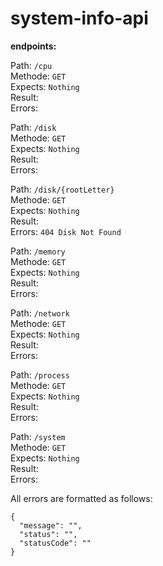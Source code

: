 # system-info-api

**endpoints:**

Path: ``/cpu``  
Methode: ``GET``  
Expects: ``Nothing``  
Result: ``` ```  
Errors: `` ``    

Path: ``/disk``  
Methode: ``GET``  
Expects: ``Nothing``  
Result: ``` ```  
Errors: `` ``  

Path: ``/disk/{rootLetter}``  
Methode: ``GET``  
Expects: ``Nothing``  
Result: ``` ```  
Errors: ``404 Disk Not Found``  
  
Path: ``/memory``  
Methode: ``GET``  
Expects: ``Nothing``  
Result: ``` ```  
Errors: `` ``  
  
Path: ``/network``  
Methode: ``GET``  
Expects: ``Nothing``  
Result: ``` ```  
Errors: `` ``  
  
Path: ``/process``  
Methode: ``GET``  
Expects: ``Nothing``  
Result: ``` ```  
Errors: `` ``  
  
Path: ``/system``  
Methode: ``GET``  
Expects: ``Nothing``  
Result: ``` ```  
Errors: `` ``  
  
  
All errors are formatted as follows:  
```
{
  "message": "",
  "status": "",
  "statusCode": ""
}
```
  
